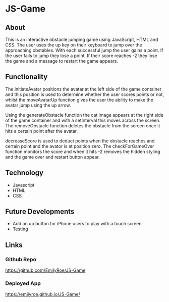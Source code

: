 # JS-Game

## About

This is an interactive obstacle jumping game using JavaScript, HTML and CSS. The user uses the up key on their keyboard to jump over the approaching obstables. With each successful jump the user gains a point. If the user fails to jump they lose a point. If their score reaches -2 they lose the game and a message to restart the game appears. 

## Functionality

The initiateAvatar positions the avatar at the left side of the game container and this position is used to determine whether the user scores points or not, whilst the moveAvatarUp function gives the user the ability to make the avatar jump using the up arrow. 

Using the generateObstacle function the cat image appears at the right side of the game container and with a setInterval this moves across the screen. The removeObstacle function deletes the obstacle from the screen once it hits a certain point after the avatar. 

decreaseScore is used to deduct points when the obstacle reaches and certain point and the avator is at position zero. The checkForGameOver function monitors the score and when it hits -2 removes the hidden styling and the game over and restart button appear.  

## Technology

- Javascript
- HTML
- CSS

## Future Developments

- Add an up button for iPhone users to play with a touch screen
- Testing

## Links

### Github Repo

https://github.com/EmilyRoe/JS-Game

### Deployed App

https://emilyroe.github.io/JS-Game/

